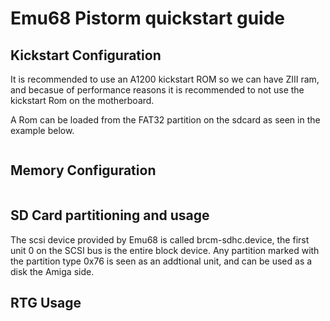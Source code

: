 # Emu68 Pistorm quickstart guide

## Kickstart Configuration

It is recommended to use an A1200 kickstart ROM so we can have ZIII ram, and becasue of performance reasons it is recommended to not use the kickstart Rom on the motherboard.

A Rom can be loaded from the FAT32 partition on the sdcard as seen in the example below.

```text

```


## Memory Configuration

```text

```


## SD Card partitioning and usage

The scsi device provided by Emu68 is called brcm-sdhc.device, the first unit 0 on the SCSI bus is the entire block device.
Any partition marked with the partition type 0x76 is seen as an addtional unit, and can be used as a disk the Amiga side.


## RTG Usage
